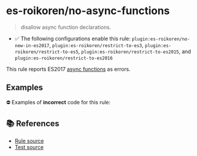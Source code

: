 # es-roikoren/no-async-functions
> disallow async function declarations.

- ✅ The following configurations enable this rule: `plugin:es-roikoren/no-new-in-es2017`, `plugin:es-roikoren/restrict-to-es3`, `plugin:es-roikoren/restrict-to-es5`, `plugin:es-roikoren/restrict-to-es2015`, and `plugin:es-roikoren/restrict-to-es2016`

This rule reports ES2017 [async functions](https://github.com/tc39/ecmascript-asyncawait) as errors.

## Examples

⛔ Examples of **incorrect** code for this rule:

<eslint-playground type="bad" code="/*eslint es-roikoren/no-async-functions: error */
async function f1() {}
let f2 = async function() {}
let f3 = async () =&gt; {}
let obj = { async f4() {} }
class A { async f5() {} }
" />

## 📚 References

- [Rule source](https://github.com/roikoren755/eslint-plugin-es/blob/v0.0.0/src/rules/no-async-functions.ts)
- [Test source](https://github.com/roikoren755/eslint-plugin-es/blob/v0.0.0/tests/src/rules/no-async-functions.ts)

